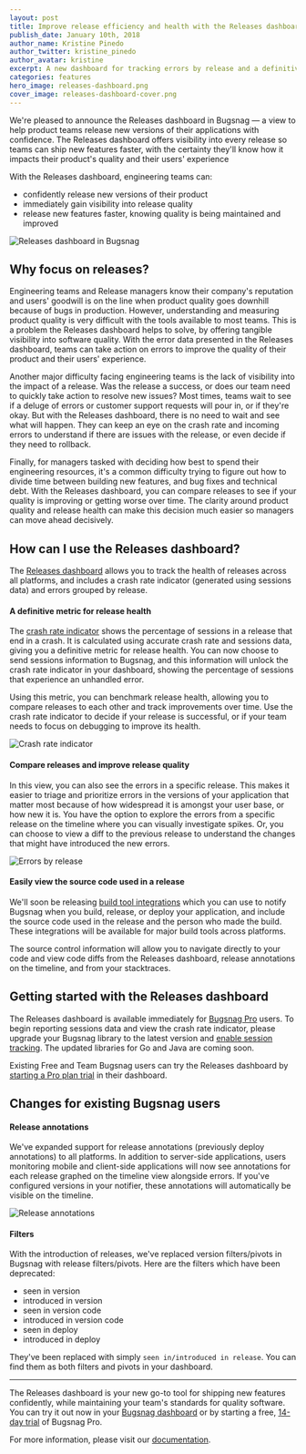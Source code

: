 ```yaml
---
layout: post
title: Improve release efficiency and health with the Releases dashboard
publish_date: January 10th, 2018
author_name: Kristine Pinedo
author_twitter: kristine_pinedo
author_avatar: kristine
excerpt: A new dashboard for tracking errors by release and a definitive metric for release health. Benchmark your releases to improve software quality over time.
categories: features
hero_image: releases-dashboard.png
cover_image: releases-dashboard-cover.png
---
```


We're pleased to announce the Releases dashboard in Bugsnag — a view to help product teams release new versions of their applications with confidence. The Releases dashboard offers visibility into every release so teams can ship new features faster, with the certainty they'll know how it impacts their product's quality and their users' experience

With the Releases dashboard, engineering teams can:

- confidently release new versions of their product
- immediately gain visibility into release quality
- release new features faster, knowing quality is being maintained and improved

![Releases dashboard in Bugsnag](/img/posts/releases-dashboard.png)

## Why focus on releases?

Engineering teams and Release managers know their company's reputation and users' goodwill is on the line when product quality goes downhill because of bugs in production. However, understanding and measuring product quality is very difficult with the tools available to most teams. This is a problem the Releases dashboard helps to solve, by offering tangible visibility into software quality. With the error data presented in the Releases dashboard, teams can take action on errors to improve the quality of their product and their users' experience.

Another major difficulty facing engineering teams is the lack of visibility into the impact of a release. Was the release a success, or does our team need to quickly take action to resolve new issues? Most times, teams wait to see if a deluge of errors or customer support requests will pour in, or if they're okay. But with the Releases dashboard, there is no need to wait and see what will happen. They can keep an eye on the crash rate and incoming errors to understand if there are issues with the release, or even decide if they need to rollback.

Finally, for managers tasked with deciding how best to spend their engineering resources, it's a common difficulty trying to figure out how to divide time between building new features, and bug fixes and technical debt. With the Releases dashboard, you can compare releases to see if your quality is improving or getting worse over time. The clarity around product quality and release health can make this decision much easier so managers can move ahead decisively.

## How can I use the Releases dashboard?

The [Releases dashboard](https://docs.bugsnag.com/product/releases/releases-dashboard/) allows you to track the health of releases across all platforms, and includes a crash rate indicator (generated using sessions data) and errors grouped by release.  

#### A definitive metric for release health

The [crash rate indicator](https://docs.bugsnag.com/product/releases/releases-dashboard/#crash-rate) shows the percentage of sessions in a release that end in a crash. It is calculated using accurate crash rate and sessions data, giving you a definitive metric for release health. You can now choose to send sessions information to Bugsnag, and this information will unlock the crash rate indicator in your dashboard, showing the percentage of sessions that experience an unhandled error.

Using this metric, you can benchmark release health, allowing you to compare releases to each other and track improvements over time. Use the crash rate indicator to decide if your release is successful, or if your team needs to focus on debugging to improve its health.

![Crash rate indicator](/img/posts/crash-rate-indicator.png)

#### Compare releases and improve release quality

In this view, you can also see the errors in a specific release. This makes it easier to triage and prioritize errors in the versions of your application that matter most because of how widespread it is amongst your user base, or how new it is. You have the option to explore the errors from a specific release on the timeline where you can visually investigate spikes. Or, you can choose to view a diff to the previous release to understand the changes that might have introduced the new errors.  

![Errors by release](/img/posts/errors-in-release.png)

#### Easily view the source code used in a release

We'll soon be releasing [build tool integrations](https://docs.bugsnag.com/build-integrations/) which you can use to notify Bugsnag when you build, release, or deploy your application, and include the source code used in the release and the person who made the build. These integrations will be available for major build tools across platforms.

The source control information will allow you to navigate directly to your code and view code diffs from the Releases dashboard, release annotations on the timeline, and from your stacktraces.

## Getting started with the Releases dashboard

The Releases dashboard is available immediately for [Bugsnag Pro](https://www.bugsnag.com/pricing/) users. To begin reporting sessions data and view the crash rate indicator, please upgrade your Bugsnag library to the latest version and [enable session tracking](https://docs.bugsnag.com/product/releases/releases-dashboard/#sessions). The updated libraries for Go and Java are coming soon.  

Existing Free and Team Bugsnag users can try the Releases dashboard by [starting a Pro plan trial](https://app.bugsnag.com/) in their dashboard.  

## Changes for existing Bugsnag users

#### Release annotations

We've expanded support for release annotations (previously deploy annotations) to all platforms. In addition to server-side applications, users monitoring mobile and client-side applications will now see annotations for each release graphed on the timeline view alongside errors. If you've configured versions in your notifier, these annotations will automatically be visible on the timeline.  

![Release annotations](/img/posts/release-annotations.png)

#### Filters

With the introduction of releases, we've replaced version filters/pivots in Bugsnag with release filters/pivots. Here are the filters which have been deprecated:

- seen in version
- introduced in version
- seen in version code
- introduced in version code
- seen in deploy
- introduced in deploy

They've been replaced with simply `seen in/introduced in release`. You can find them as both filters and pivots in your dashboard.

---

The Releases dashboard is your new go-to tool for shipping new features confidently, while maintaining your team's standards for quality software. You can try it out now in your [Bugsnag dashboard](https://app.bugsnag.com/) or by starting a free, [14-day trial](https://app.bugsnag.com/user/new) of Bugsnag Pro.

For more information, please visit our [documentation](https://docs.bugsnag.com/product/releases/).
